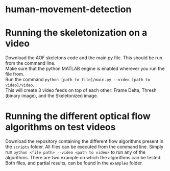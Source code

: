 # human-movement-detection

# Running the skeletonization on a video
Download the AOF skeletons code and the main.py file. This should be run from the command line.  
Make sure that the python MATLAB engine is enabled wherever you run the file from.  
Run the command `python [path to file]/main.py --video [path to video]/video`.  
This will create 3 video feeds on top of each other: Frame Delta, Thresh (binary image), and the Skeletonized image.

# Running the different optical flow algorithms on test videos
Download the repository containing the different flow algorithms present in the `scripts` folder.
All files can be executed from the command line. Simply run `python <file path> --video <path to video>` to run any of the algorithms. There are two example on which the algorithms can be tested. Both files, and partial results, can be found in the `examples` folder.